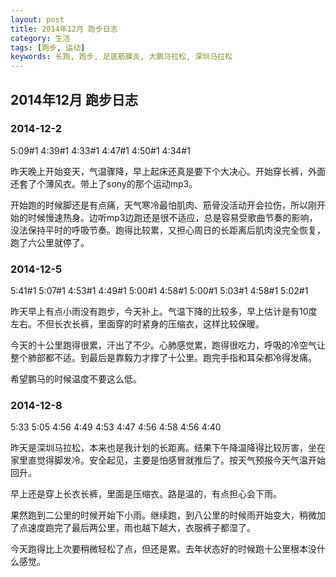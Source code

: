 ```yaml
---
layout: post
title: 2014年12月 跑步日志
category: 生活
tags: [跑步, 运动]
keywords: 长跑, 跑步, 足底筋膜炎, 大鹏马拉松, 深圳马拉松
---
```


## 2014年12月 跑步日志

### 2014-12-2

5:09#1
4:39#1
4:33#1
4:47#1
4:50#1
4:34#1

昨天晚上开始变天，气温骤降，早上起床还真是要下个大决心。开始穿长裤，外面还套了个薄风衣。带上了sony的那个运动mp3。

开始跑的时候脚还是有点痛，天气寒冷最怕肌肉、筋骨没活动开会拉伤，所以刚开始的时候慢速热身。边听mp3边跑还是很不适应，总是容易受歌曲节奏的影响，没法保持平时的呼吸节奏。跑得比较累，又担心周日的长距离后肌肉没完全恢复，跑了六公里就停了。

### 2014-12-5

5:41#1
5:07#1
4:53#1
4:49#1
5:00#1
4:58#1
5:00#1
5:03#1
4:58#1
5:02#1

昨天早上有点小雨没有跑步，今天补上。气温下降的比较多，早上估计是有10度左右。不但长衣长裤，里面穿的时紧身的压缩衣，这样比较保暖。

今天的十公里跑得很累，汗出了不少。心肺感觉累，跑得很吃力，呼吸的冷空气让整个肺部都不适。到最后是靠毅力才撑了十公里。跑完手指和耳朵都冷得发痛。

希望鹏马的时候温度不要这么低。

### 2014-12-8

5:33
5:05
4:56
4:49
4:53
4:47
4:56
4:58
4:56
4:40

昨天是深圳马拉松，本来也是我计划的长距离。结果下午降温降得比较厉害，坐在家里直觉得脚发冷。安全起见，主要是怕感冒就推后了。按天气预报今天气温开始回升。

早上还是穿上长衣长裤，里面是压缩衣。路是温的，有点担心会下雨。

果然跑到二公里的时候开始下小雨。继续跑，到八公里的时候雨开始变大，稍微加了点速度跑完了最后两公里，雨也越下越大，衣服裤子都湿了。

今天跑得比上次要稍微轻松了点，但还是累。去年状态好的时候跑十公里根本没什么感觉。

